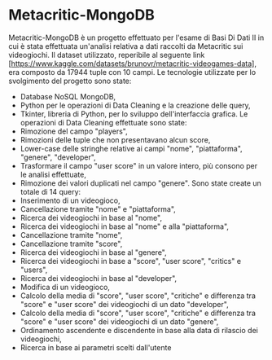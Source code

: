 # Metacritic-MongoDB
Metacritic-MongoDB è un progetto effettuato per l'esame di Basi Di Dati II in cui è stata effettuata un'analisi relativa a dati raccolti da Metacritic sui videogiochi.
Il dataset utilizzato, reperibile al seguente link [https://www.kaggle.com/datasets/brunovr/metacritic-videogames-data], era composto da 17944 tuple con 10 campi.
 Le tecnologie utilizzate per lo svolgimento del progetto sono state:
- Database NoSQL MongoDB, 
- Python per le operazioni di Data Cleaning e la creazione delle query, 
- Tkinter, libreria di Python, per lo sviluppo dell'interfaccia grafica.
Le operazioni di Data Cleaning effettuate sono state:
- Rimozione del campo "players",
- Rimozioni delle tuple che non presentavano alcun score,
- Lower-case delle stringhe relative ai campi "nome", "piattaforma", "genere", "developer",
- Trasformare il campo "user score" in un valore intero, più consono per le analisi effettuate,
- Rimozione dei valori duplicati nel campo "genere".
Sono state create un totale di 14 query:
- Inserimento di un videogioco,
- Cancellazione tramite "nome" e "piattaforma",
- Ricerca dei videogiochi in base al "nome",
- Ricerca dei videogiochi in base al "nome" e alla "piattaforma",
- Cancellazione tramite "nome",
- Cancellazione tramite "score",
- Ricerca dei videogiochi in base al "genere",
- Ricerca dei videogiochi in base a "score", "user score", "critics" e "users",
- Ricerca dei videogiochi in base al "developer",
- Modifica di un videogioco,
- Calcolo della media di "score", "user score", "critiche" e differenza tra "score" e "user score" dei videogiochi di un dato "developer",
- Calcolo della media di "score", "user score", "critiche" e differenza tra "score" e "user score" dei videogiochi di un dato "genere",
- Ordinamento ascendente e discendente in base alla data di rilascio dei videogiochi,
- Ricerca in base ai parametri scelti dall'utente
